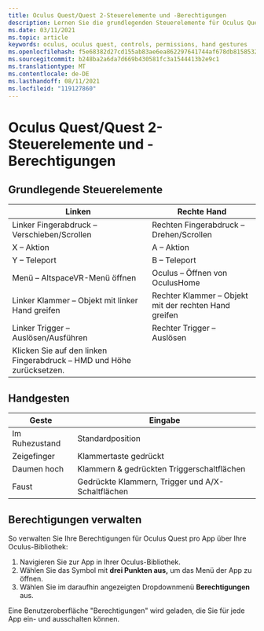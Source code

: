 ```yaml
---
title: Oculus Quest/Quest 2-Steuerelemente und -Berechtigungen
description: Lernen Sie die grundlegenden Steuerelemente für Oculus Quest- und Quest 2-Geräte kennen, verwalten Sie Berechtigungen, und verwenden Sie Handgesten.
ms.date: 03/11/2021
ms.topic: article
keywords: oculus, oculus quest, controls, permissions, hand gestures
ms.openlocfilehash: f5e68382d27cd155ab83ae6ea862297641744af678db8158532a6030341c8c7a
ms.sourcegitcommit: b248ba2a6da7d669b430581fc3a1544413b2e9c1
ms.translationtype: MT
ms.contentlocale: de-DE
ms.lasthandoff: 08/11/2021
ms.locfileid: "119127860"
---
```

# <a name="oculus-questquest-2-controls-and-permissions"></a>Oculus Quest/Quest 2-Steuerelemente und -Berechtigungen

## <a name="basic-controls"></a>Grundlegende Steuerelemente

<!-- Missing images -->

| Linken | Rechte Hand |
|---|---|
| Linker Fingerabdruck – Verschieben/Scrollen | Rechten Fingerabdruck – Drehen/Scrollen |
| X – Aktion | A – Aktion |
| Y – Teleport | B – Teleport |
| Menü – AltspaceVR-Menü öffnen | Oculus – Öffnen von OculusHome |
| Linker Klammer – Objekt mit linker Hand greifen | Rechter Klammer – Objekt mit der rechten Hand greifen |
| Linker Trigger – Auslösen/Ausführen | Rechter Trigger – Auslösen |
| Klicken Sie auf den linken Fingerabdruck – HMD und Höhe zurücksetzen. |  |

## <a name="hand-gestures"></a>Handgesten

| Geste | Eingabe |
|---|---|
| Im Ruhezustand | Standardposition |
| Zeigefinger | Klammertaste gedrückt |
| Daumen hoch | Klammern & gedrückten Triggerschaltflächen |
| Faust | Gedrückte Klammern, Trigger und A/X-Schaltflächen |

## <a name="managing-permissions"></a>Berechtigungen verwalten

<!-- Missing image -->

So verwalten Sie Ihre Berechtigungen für Oculus Quest pro App über Ihre Oculus-Bibliothek:

1. Navigieren Sie zur App in Ihrer Oculus-Bibliothek.
2. Wählen Sie das Symbol mit **drei Punkten aus,** um das Menü der App zu öffnen.
3. Wählen Sie im daraufhin angezeigten Dropdownmenü **Berechtigungen** aus.

Eine Benutzeroberfläche "Berechtigungen" wird geladen, die Sie für jede App ein- und ausschalten können.
